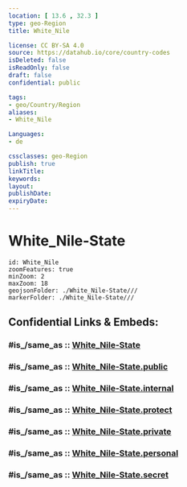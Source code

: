 ```yaml
---
location: [ 13.6 , 32.3 ] 
type: geo-Region
title: White_Nile

license: CC BY-SA 4.0
source: https://datahub.io/core/country-codes
isDeleted: false
isReadOnly: false
draft: false
confidential: public

tags:
- geo/Country/Region
aliases:
- White_Nile

Languages:
- de

cssclasses: geo-Region
publish: true
linkTitle: 
keywords: 
layout: 
publishDate: 
expiryDate: 
---
```


# White_Nile-State

```leaflet
id: White_Nile
zoomFeatures: true 
minZoom: 2 
maxZoom: 18
geojsonFolder: ./White_Nile-State///
markerFolder: ./White_Nile-State///
```


## Confidential Links & Embeds: 

### #is_/same_as :: [White_Nile-State](/_Standards/Earth/Continent/Africa/Africa~East/Sudan~North/States~Sudan~North/White_Nile-State.md) 

### #is_/same_as :: [White_Nile-State.public](/_public/Earth/Continent/Africa/Africa~East/Sudan~North/States~Sudan~North/White_Nile-State.public.md) 

### #is_/same_as :: [White_Nile-State.internal](/_internal/Earth/Continent/Africa/Africa~East/Sudan~North/States~Sudan~North/White_Nile-State.internal.md) 

### #is_/same_as :: [White_Nile-State.protect](/_protect/Earth/Continent/Africa/Africa~East/Sudan~North/States~Sudan~North/White_Nile-State.protect.md) 

### #is_/same_as :: [White_Nile-State.private](/_private/Earth/Continent/Africa/Africa~East/Sudan~North/States~Sudan~North/White_Nile-State.private.md) 

### #is_/same_as :: [White_Nile-State.personal](/_personal/Earth/Continent/Africa/Africa~East/Sudan~North/States~Sudan~North/White_Nile-State.personal.md) 

### #is_/same_as :: [White_Nile-State.secret](/_secret/Earth/Continent/Africa/Africa~East/Sudan~North/States~Sudan~North/White_Nile-State.secret.md)


